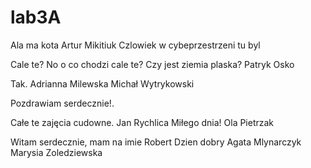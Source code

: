 # lab3A
Ala ma kota 
    Artur Mikitiuk
    Czlowiek w cybeprzestrzeni tu byl
   
  Cale te? No o co chodzi cale te? Czy jest ziemia plaska?
    Patryk Osko
  
Tak.
Adrianna Milewska
Michał Wytrykowski

Pozdrawiam serdecznie!.

Całe te zajęcia cudowne.
Jan Rychlica
Miłego dnia! Ola Pietrzak

Witam serdecznie, mam na imie Robert
Dzien dobry Agata Mlynarczyk
Marysia Zoledziewska
